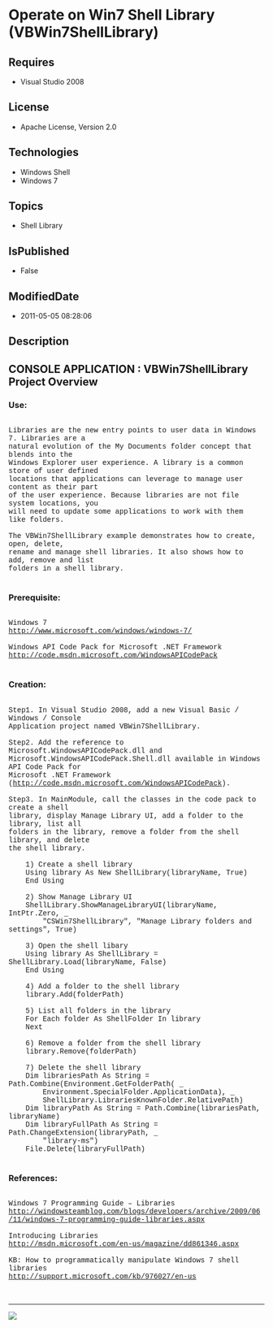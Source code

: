 # Operate on Win7 Shell Library (VBWin7ShellLibrary)
## Requires
* Visual Studio 2008
## License
* Apache License, Version 2.0
## Technologies
* Windows Shell
* Windows 7
## Topics
* Shell Library
## IsPublished
* False
## ModifiedDate
* 2011-05-05 08:28:06
## Description

<p style="font-family:Courier New"></p>
<h2>CONSOLE APPLICATION : VBWin7ShellLibrary Project Overview</h2>
<p style="font-family:Courier New"></p>
<h3>Use:</h3>
<p style="font-family:Courier New"><br>
Libraries are the new entry points to user data in Windows 7. Libraries are a <br>
natural evolution of the My Documents folder concept that blends into the <br>
Windows Explorer user experience. A library is a common store of user defined <br>
locations that applications can leverage to manage user content as their part <br>
of the user experience. Because libraries are not file system locations, you <br>
will need to update some applications to work with them like folders. <br>
<br>
The VBWin7ShellLibrary example demonstrates how to create, open, delete, <br>
rename and manage shell libraries. It also shows how to add, remove and list <br>
folders in a shell library.<br>
<br>
</p>
<h3>Prerequisite:</h3>
<p style="font-family:Courier New"><br>
Windows 7<br>
<a target="_blank" href="http://www.microsoft.com/windows/windows-7/">http://www.microsoft.com/windows/windows-7/</a><br>
<br>
Windows API Code Pack for Microsoft .NET Framework<br>
<a target="_blank" href="http://code.msdn.microsoft.com/WindowsAPICodePack">http://code.msdn.microsoft.com/WindowsAPICodePack</a><br>
<br>
</p>
<h3>Creation:</h3>
<p style="font-family:Courier New"><br>
Step1. In Visual Studio 2008, add a new Visual Basic / Windows / Console <br>
Application project named VBWin7ShellLibrary.<br>
<br>
Step2. Add the reference to Microsoft.WindowsAPICodePack.dll and <br>
Microsoft.WindowsAPICodePack.Shell.dll available in Windows API Code Pack for <br>
Microsoft .NET Framework (<a target="_blank" href="http://code.msdn.microsoft.com/WindowsAPICodePack">http://code.msdn.microsoft.com/WindowsAPICodePack</a>).<br>
<br>
Step3. In MainModule, call the classes in the code pack to create a shell <br>
library, display Manage Library UI, add a folder to the library, list all <br>
folders in the library, remove a folder from the shell library, and delete <br>
the shell library. <br>
<br>
&nbsp;&nbsp;&nbsp;&nbsp;1) Create a shell library<br>
&nbsp;&nbsp;&nbsp;&nbsp;Using library As New ShellLibrary(libraryName, True)<br>
&nbsp;&nbsp;&nbsp;&nbsp;End Using<br>
&nbsp;&nbsp;&nbsp;&nbsp;<br>
&nbsp;&nbsp;&nbsp;&nbsp;2) Show Manage Library UI<br>
&nbsp;&nbsp;&nbsp;&nbsp;ShellLibrary.ShowManageLibraryUI(libraryName, IntPtr.Zero, _<br>
&nbsp;&nbsp;&nbsp;&nbsp;&nbsp;&nbsp;&nbsp;&nbsp;&quot;CSWin7ShellLibrary&quot;, &quot;Manage Library folders and settings&quot;, True)<br>
&nbsp;&nbsp;&nbsp;&nbsp;<br>
&nbsp;&nbsp;&nbsp;&nbsp;3) Open the shell libary<br>
&nbsp;&nbsp;&nbsp;&nbsp;Using library As ShellLibrary = ShellLibrary.Load(libraryName, False)<br>
&nbsp;&nbsp;&nbsp;&nbsp;End Using<br>
&nbsp;&nbsp;&nbsp;&nbsp;<br>
&nbsp;&nbsp;&nbsp;&nbsp;4) Add a folder to the shell library<br>
&nbsp;&nbsp;&nbsp;&nbsp;library.Add(folderPath)<br>
&nbsp;&nbsp;&nbsp;&nbsp;<br>
&nbsp;&nbsp;&nbsp;&nbsp;5) List all folders in the library<br>
&nbsp;&nbsp;&nbsp;&nbsp;For Each folder As ShellFolder In library<br>
&nbsp;&nbsp;&nbsp;&nbsp;Next<br>
&nbsp;&nbsp;&nbsp;&nbsp;<br>
&nbsp;&nbsp;&nbsp;&nbsp;6) Remove a folder from the shell library<br>
&nbsp;&nbsp;&nbsp;&nbsp;library.Remove(folderPath)<br>
&nbsp;&nbsp;&nbsp;&nbsp;<br>
&nbsp;&nbsp;&nbsp;&nbsp;7) Delete the shell library<br>
&nbsp;&nbsp;&nbsp;&nbsp;Dim librariesPath As String = Path.Combine(Environment.GetFolderPath( _<br>
&nbsp;&nbsp;&nbsp;&nbsp;&nbsp;&nbsp;&nbsp;&nbsp;Environment.SpecialFolder.ApplicationData), _<br>
&nbsp;&nbsp;&nbsp;&nbsp;&nbsp;&nbsp;&nbsp;&nbsp;ShellLibrary.LibrariesKnownFolder.RelativePath)<br>
&nbsp;&nbsp;&nbsp;&nbsp;Dim libraryPath As String = Path.Combine(librariesPath, libraryName)<br>
&nbsp;&nbsp;&nbsp;&nbsp;Dim libraryFullPath As String = Path.ChangeExtension(libraryPath, _<br>
&nbsp;&nbsp;&nbsp;&nbsp;&nbsp;&nbsp;&nbsp;&nbsp;&quot;library-ms&quot;)<br>
&nbsp;&nbsp;&nbsp;&nbsp;File.Delete(libraryFullPath)<br>
<br>
</p>
<h3>References:</h3>
<p style="font-family:Courier New"><br>
Windows 7 Programming Guide – Libraries<br>
<a target="_blank" href="http://windowsteamblog.com/blogs/developers/archive/2009/06/11/windows-7-programming-guide-libraries.aspx">http://windowsteamblog.com/blogs/developers/archive/2009/06/11/windows-7-programming-guide-libraries.aspx</a><br>
<br>
Introducing Libraries<br>
<a target="_blank" href="http://msdn.microsoft.com/en-us/magazine/dd861346.aspx">http://msdn.microsoft.com/en-us/magazine/dd861346.aspx</a><br>
<br>
KB: How to programmatically manipulate Windows 7 shell libraries<br>
<a target="_blank" href="http://support.microsoft.com/kb/976027/en-us">http://support.microsoft.com/kb/976027/en-us</a><br>
<br>
<br>
</p>
<hr>
<div><a href="http://go.microsoft.com/?linkid=9759640" style="margin-top:3px"><img src="http://bit.ly/onecodelogo">
</a></div>
